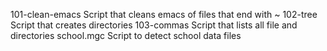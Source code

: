 101-clean-emacs Script that cleans emacs of files that end with ~
102-tree Script that creates directories
103-commas Script that lists all file and directories
school.mgc Script to detect school data files
